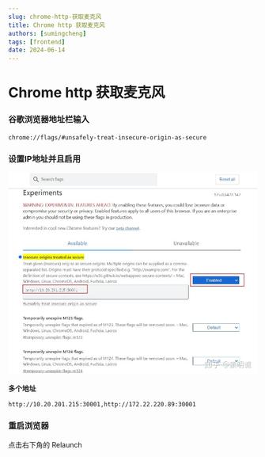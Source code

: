 ```yaml
---
slug: chrome-http-获取麦克风
title: Chrome http 获取麦克风
authors: [sumingcheng]
tags: [frontend]
date: 2024-06-14
---
```


# Chrome http 获取麦克风



 

### 谷歌浏览器地址栏输入  
```
chrome://flags/#unsafely-treat-insecure-origin-as-secure
```
### 设置IP地址并且启用  
![f6ef4dc1affa10203794f8d98eafca91](../image/f6ef4dc1affa10203794f8d98eafca91.jpg)

**多个地址**

```
http://10.20.201.215:30001,http://172.22.220.89:30001
```
### 重启浏览器  

点击右下角的 Relaunch